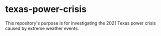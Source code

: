 # texas-power-crisis
This repository's purpose is for investigating the 2021 Texas power crisis caused by extreme weather events. 
